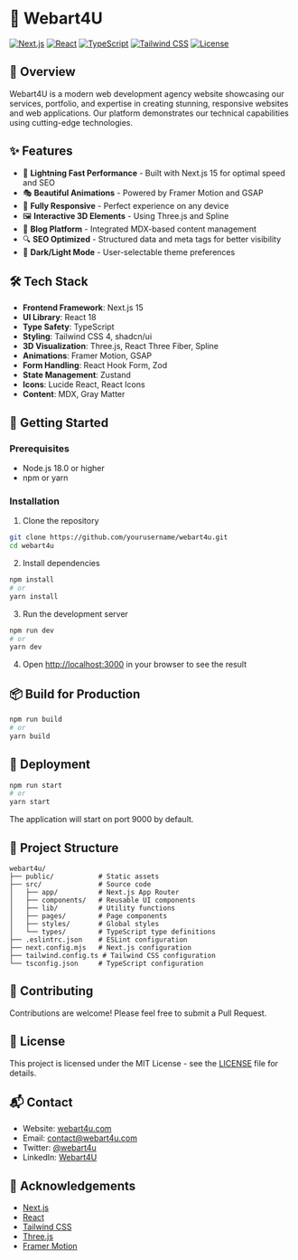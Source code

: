 # 🎨 Webart4U

[![Next.js](https://img.shields.io/badge/Next.js-15.3.1-black?style=for-the-badge&logo=next.js)](https://nextjs.org/)
[![React](https://img.shields.io/badge/React-18.2.0-blue?style=for-the-badge&logo=react)](https://reactjs.org/)
[![TypeScript](https://img.shields.io/badge/TypeScript-5-blue?style=for-the-badge&logo=typescript)](https://www.typescriptlang.org/)
[![Tailwind CSS](https://img.shields.io/badge/Tailwind_CSS-4.0-38B2AC?style=for-the-badge&logo=tailwind-css)](https://tailwindcss.com/)
[![License](https://img.shields.io/badge/License-MIT-yellow?style=for-the-badge)](LICENSE)

## 📌 Overview

Webart4U is a modern web development agency website showcasing our services, portfolio, and expertise in creating stunning, responsive websites and web applications. Our platform demonstrates our technical capabilities using cutting-edge technologies.

## ✨ Features

- 🚀 **Lightning Fast Performance** - Built with Next.js 15 for optimal speed and SEO
- 🎭 **Beautiful Animations** - Powered by Framer Motion and GSAP
- 📱 **Fully Responsive** - Perfect experience on any device
- 🖼️ **Interactive 3D Elements** - Using Three.js and Spline
- 📝 **Blog Platform** - Integrated MDX-based content management
- 🔍 **SEO Optimized** - Structured data and meta tags for better visibility
- 🌙 **Dark/Light Mode** - User-selectable theme preferences

## 🛠️ Tech Stack

- **Frontend Framework**: Next.js 15
- **UI Library**: React 18
- **Type Safety**: TypeScript
- **Styling**: Tailwind CSS 4, shadcn/ui
- **3D Visualization**: Three.js, React Three Fiber, Spline
- **Animations**: Framer Motion, GSAP
- **Form Handling**: React Hook Form, Zod
- **State Management**: Zustand
- **Icons**: Lucide React, React Icons
- **Content**: MDX, Gray Matter

## 🚀 Getting Started

### Prerequisites

- Node.js 18.0 or higher
- npm or yarn

### Installation

1. Clone the repository
```bash
git clone https://github.com/yourusername/webart4u.git
cd webart4u
```

2. Install dependencies
```bash
npm install
# or
yarn install
```

3. Run the development server
```bash
npm run dev
# or
yarn dev
```

4. Open [http://localhost:3000](http://localhost:3000) in your browser to see the result

## 📦 Build for Production

```bash
npm run build
# or
yarn build
```

## 🚀 Deployment

```bash
npm run start
# or
yarn start
```

The application will start on port 9000 by default.

## 📝 Project Structure

```
webart4u/
├── public/           # Static assets
├── src/              # Source code
│   ├── app/          # Next.js App Router
│   ├── components/   # Reusable UI components
│   ├── lib/          # Utility functions
│   ├── pages/        # Page components
│   ├── styles/       # Global styles
│   └── types/        # TypeScript type definitions
├── .eslintrc.json    # ESLint configuration
├── next.config.mjs   # Next.js configuration
├── tailwind.config.ts # Tailwind CSS configuration
└── tsconfig.json     # TypeScript configuration
```

## 🤝 Contributing

Contributions are welcome! Please feel free to submit a Pull Request.

## 📄 License

This project is licensed under the MIT License - see the [LICENSE](LICENSE) file for details.

## 📬 Contact

- Website: [webart4u.com](https://webart4u.com)
- Email: contact@webart4u.com
- Twitter: [@webart4u](https://twitter.com/webart4u)
- LinkedIn: [Webart4U](https://linkedin.com/company/webart4u)

## 🙏 Acknowledgements

- [Next.js](https://nextjs.org/)
- [React](https://reactjs.org/)
- [Tailwind CSS](https://tailwindcss.com/)
- [Three.js](https://threejs.org/)
- [Framer Motion](https://www.framer.com/motion/)